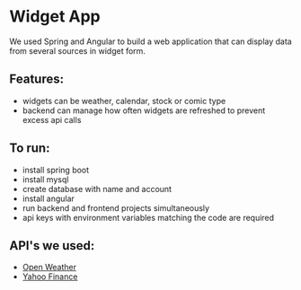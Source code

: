 # Widget App
We used Spring and Angular to build a web application that can display data from several sources in widget form.

## Features:
- widgets can be weather, calendar, stock or comic type
- backend can manage how often widgets are refreshed to prevent excess api calls

## To run:
- install spring boot
- install mysql
- create database with name and account 
- install angular
- run backend and frontend projects simultaneously
- api keys with environment variables matching the code are required

## API's we used:
- [Open Weather](https://openweathermap.org/)
- [Yahoo Finance](https://www.yahoofinanceapi.com/) 
    
